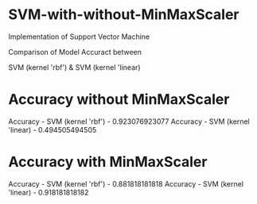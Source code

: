 # SVM-with-without-MinMaxScaler
Implementation of Support Vector Machine 

Comparison of Model Accuract between

SVM (kernel 'rbf') & SVM (kernel 'linear)

# Accuracy without MinMaxScaler

Accuracy - SVM (kernel 'rbf') - 0.923076923077
Accuracy - SVM (kernel 'linear) - 0.494505494505

# Accuracy with MinMaxScaler

Accuracy - SVM (kernel 'rbf') - 0.881818181818
Accuracy - SVM (kernel 'linear) - 0.918181818182
